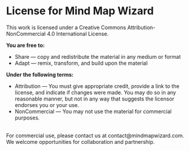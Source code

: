 # License for Mind Map Wizard

This work is licensed under a Creative Commons Attribution-NonCommercial 4.0 International License.

**You are free to:**
- Share — copy and redistribute the material in any medium or format
- Adapt — remix, transform, and build upon the material

**Under the following terms:**
- Attribution — You must give appropriate credit, provide a link to the license, and indicate if changes were made. You may do so in any reasonable manner, but not in any way that suggests the licensor endorses you or your use.
- NonCommercial — You may not use the material for commercial purposes.
<br>
For commercial use, please contact us at contact@mindmapwizard.com. We welcome opportunities for collaboration and partnership.
